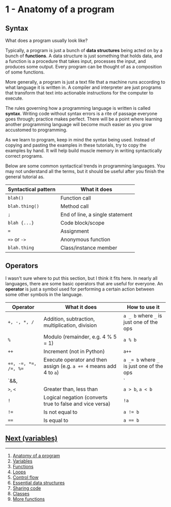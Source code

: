 # 1 - Anatomy of a program

## Syntax

What does a program usually look like?

Typically, a program is just a bunch of **data structures** being acted on by a bunch of **functions**. A data structure is just something that holds data, and a function is a procedure that takes input, processes the input, and produces some output. Every program can be thought of as a composition of some functions.

More generally, a program is just a text file that a machine runs according to what language it is written in. A compiler and interpreter are just programs that transform that text into actionable instructions for the computer to execute.

The rules governing how a programming language is written is called **syntax**. Writing code without syntax errors is a rite of passage everyone goes through; practice makes perfect. There will be a point where learning another programming language will become much easier as you grow accustomed to programming.

As we learn to program, keep in mind the syntax being used. Instead of copying and pasting the examples in these tutorials, try to copy the examples by hand. It will help build muscle memory in writing syntactically correct programs.

Below are some common syntactical trends in programming languages. You may not understand all the terms, but it should be useful after you finish the general tutorial as.

| Syntactical pattern      | What it does |
| ----------- | ----------- |
| `blah()`      | Function call |
| `blah.thing()` | Method call |
| `;`   | End of line, a single statement        |
| `blah {...}` | Code block/scope |
| `=` | Assignment |
| `=>` or `->` | Anonymous function |
| `blah.thing` | Class/instance member |

## Operators

I wasn't sure where to put this section, but I think it fits here. In nearly all languages, there are some basic operators that are useful for everyone. An **operator** is just a symbol used for performing a certain action between some other symbols in the language.

| Operator | What it does | How to use it|
| ----------- | ----------- |--- |
| `+, -, *, /`      | Addition, subtraction, multiplication, division| `a _ b` where `_` is just one of the ops |
| `%` | Modulo (remainder, e.g. 4 % 5 = 1) | `a % b` |
| `++`   | Increment (not in Python) | `a++` |
| `+=, -=, *=, /=, %=` | Execute operator and then assign (e.g. `a += 4` means add 4 to `a`) | `a _= b` where `_` is just one of the ops
| `&&, ||` | Logical [AND](https://en.wikipedia.org/wiki/Logical_conjunction), logical [OR](https://en.wikipedia.org/wiki/Logical_disjunction) (in Python, it's `and` and `or`)| `a && b`, `a || b` |
| `>`, `<` | Greater than, less than| `a > b`, `a < b` |
| `!` | Logical negation (converts true to false and vice versa) | `!a` |
| `!=` | Is not equal to | `a != b` |
| `==` | Is equal to | `a == b`|

## [Next (variables)](./variables.md)

---

1. [Anatomy of a program](./fundamentals/anatomy-of-a-program.md)
2. [Variables](./fundamentals/variables.md)
3. [Functions](./fundamentals/functions.md)
4. [Loops](./fundamentals/loops.md)
5. [Control flow](./fundamentals/control-flow.md)
6. [Essential data structures](./fundamentals/ds.md)
7. [Sharing code](./fundamentals/sharing-code.md)
8. [Classes](./fundamentals/classes.md)
9. [More functions](./fundamentals/more-functions.md)
